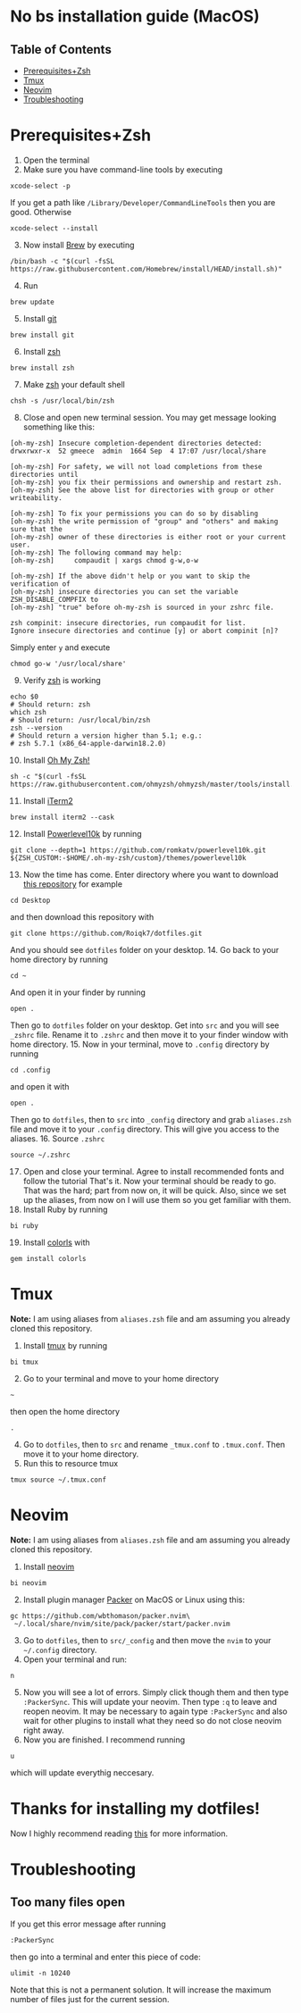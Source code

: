 # No bs installation guide (MacOS)

## Table of Contents
* [Prerequisites+Zsh](#Prerequisites+Zsh)
* [Tmux](#Tmux)
* [Neovim](#Neovim)
* [Troubleshooting](#Troubleshooting)

# Prerequisites+Zsh
1. Open the terminal
2. Make sure you have command-line tools by executing
```
xcode-select -p
```
If you get a path like `/Library/Developer/CommandLineTools` then you are good. Otherwise
```
xcode-select --install
```
3. Now install [Brew](https://brew.sh) by executing
```
/bin/bash -c "$(curl -fsSL https://raw.githubusercontent.com/Homebrew/install/HEAD/install.sh)"
```
4. Run 
```
brew update
```
5. Install [git](https://git-scm.com)
```
brew install git
```
6. Install [zsh](https://zsh.sourceforge.io)
```
brew install zsh
```
7. Make [zsh](https://zsh.sourceforge.io) your default shell
```
chsh -s /usr/local/bin/zsh
```
8. Close and open new terminal session. You may get message looking something like this:
```
[oh-my-zsh] Insecure completion-dependent directories detected:
drwxrwxr-x  52 gmeece  admin  1664 Sep  4 17:07 /usr/local/share

[oh-my-zsh] For safety, we will not load completions from these directories until
[oh-my-zsh] you fix their permissions and ownership and restart zsh.
[oh-my-zsh] See the above list for directories with group or other writeability.

[oh-my-zsh] To fix your permissions you can do so by disabling
[oh-my-zsh] the write permission of "group" and "others" and making sure that the
[oh-my-zsh] owner of these directories is either root or your current user.
[oh-my-zsh] The following command may help:
[oh-my-zsh]     compaudit | xargs chmod g-w,o-w

[oh-my-zsh] If the above didn't help or you want to skip the verification of
[oh-my-zsh] insecure directories you can set the variable ZSH_DISABLE_COMPFIX to
[oh-my-zsh] "true" before oh-my-zsh is sourced in your zshrc file.

zsh compinit: insecure directories, run compaudit for list.
Ignore insecure directories and continue [y] or abort compinit [n]? 
```
Simply enter `y` and execute 
```
chmod go-w '/usr/local/share'
```
9. Verify [zsh](https://zsh.sourceforge.io) is working
```
echo $0
# Should return: zsh
which zsh
# Should return: /usr/local/bin/zsh
zsh --version
# Should return a version higher than 5.1; e.g.:
# zsh 5.7.1 (x86_64-apple-darwin18.2.0)
```
10. Install [Oh My Zsh!](https://ohmyz.sh)
```
sh -c "$(curl -fsSL https://raw.githubusercontent.com/ohmyzsh/ohmyzsh/master/tools/install.sh)"
```
11. Install [iTerm2](https://iterm2.com)
```
brew install iterm2 --cask
```
12. Install [Powerlevel10k](https://github.com/romkatv/powerlevel10k) by running
```
git clone --depth=1 https://github.com/romkatv/powerlevel10k.git ${ZSH_CUSTOM:-$HOME/.oh-my-zsh/custom}/themes/powerlevel10k
```
13. Now the time has come. Enter directory where you want to download [this repository](https://github.com/Roiqk7/dotfiles) for example
```
cd Desktop
```
and then download this repository with
```
git clone https://github.com/Roiqk7/dotfiles.git
```
And you should see `dotfiles` folder on your desktop.
14. Go back to your home directory by running
```
cd ~
```
And open it in your finder by running
```
open .
```
Then go to `dotfiles` folder on your desktop. Get into `src` and you will see `_zshrc` file. Rename it to `.zshrc` and then move it to your finder window with home directory.
15. Now in your terminal, move to `.config` directory by running
```
cd .config
```
and open it with
```
open .
```
Then go to `dotfiles`, then to `src` into `_config` directory and grab `aliases.zsh` file and move it to your `.config` directory. This will give you access to the aliases.
16. Source `.zshrc`
```
source ~/.zshrc
```
17. Open and close your terminal. Agree to install recommended fonts and follow the tutorial
That's it. Now your terminal should be ready to go. That was the hard; part from now on, it will be quick. Also, since we set up the aliases, from now on I will use them so you get familiar with them.
18. Install Ruby by running
```
bi ruby
```
19. Install [colorls](https://github.com/athityakumar/colorls) with
```
gem install colorls
```

# Tmux
**Note:** I am using aliases from `aliases.zsh` file and am assuming you already cloned this repository.
1. Install [tmux](https://github.com/tmux/tmux) by running
```
bi tmux
```
2. Go to your terminal and move to your home directory
```
~
```
then open the home directory 
```
.
```
4. Go to `dotfiles`, then to `src` and rename `_tmux.conf` to `.tmux.conf`. Then move it to your home directory.
5. Run this to resource tmux
```
tmux source ~/.tmux.conf
```

# Neovim
**Note:** I am using aliases from `aliases.zsh` file and am assuming you already cloned this repository.
1. Install [neovim](https://neovim.io)
```
bi neovim
```
2. Install plugin manager [Packer](https://github.com/wbthomason/packer.nvim#quickstart) on MacOS or Linux using this:
```
gc https://github.com/wbthomason/packer.nvim\
 ~/.local/share/nvim/site/pack/packer/start/packer.nvim
```
3. Go to `dotfiles`, then to `src/_config` and then move the `nvim` to your `~/.config` directory.
4. Open your terminal and run:
```
n
```
5. Now you will see a lot of errors. Simply click though them and then type `:PackerSync`. This will update your neovim. Then type `:q` to leave and reopen neovim. It may be necessary to again type `:PackerSync` and also wait for other plugins to install what they need so do not close neovim right away.
6. Now you are finished. I recommend running
```
u
``` 
which will update everythig neccesary.

# Thanks for installing my dotfiles!
Now I highly recommend reading [this](https://github.com/Roiqk7/dotfiles/blob/main/README.md) for more information.

# Troubleshooting

## Too many files open
If you get this error message after running 
```
:PackerSync
``` 
then go into a terminal and enter this piece of code: 
```
ulimit -n 10240
``` 
Note that this is not a permanent solution. It will increase the maximum number of files just for the current session.
